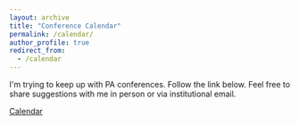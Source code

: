 ```yaml
---
layout: archive
title: "Conference Calendar"
permalink: /calendar/
author_profile: true
redirect_from:
  - /calendar
---
```


I'm trying to keep up with PA conferences. 
Follow the link below. 
Feel free to share suggestions with me in person or via institutional email.

[Calendar](https://spectacular-panda-093.notion.site/Conference-Calendar-e7c276ac7c8441e4a968d54551c31a74?pvs=4)
